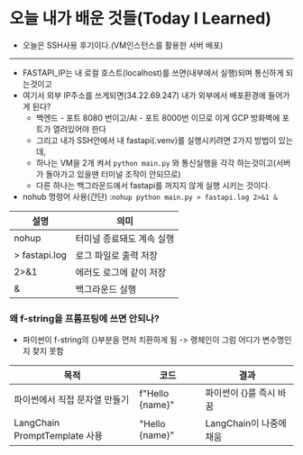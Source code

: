 # 오늘 내가 배운 것들(Today I Learned)

- 오늘은 SSH사용 후기이다.(VM인스턴스를 활용한 서버 배포)

---

- FASTAPI_IP는 내 로컬 호스트(localhost)를 쓰면(내부에서 실행)되며 통신하게 되는것이고
- 여기서 외부 IP주소를 쓰게되면(34.22.69.247) 내가 외부에서 배포환경에 들어가게 된다?
    - 백엔드 - 포트 8080 번이고/AI - 포트 8000번 이므로 이게 GCP 방화벽에 포트가 열려있어야 한다
    - 그리고 내가 SSH안에서 내 fastapi(.venv)를 실행시키려면 2가지 방법이 있는데,
    - 하나는 VM을 2개 켜서 `python main.py` 와 통신실행을 각각 하는것이고(서버가 돌아가고 있을땐 터미널 조작이 안되므로) 
    - 다른 하나는 백그라운드에서 fastapi를 꺼지지 않게 실행 시키는 것이다.
- nohub 명령어 사용(간단) :`nohup python main.py > fastapi.log 2>&1 &`

| **설명**         | **의미**         |
| -------------- | -------------- |
| nohup          | 터미널 종료돼도 계속 실행 |
| \> fastapi.log | 로그 파일로 출력 저장   |
| 2>&1           | 에러도 로그에 같이 저장  |
| &              | 백그라운드 실행       |

### 왜 f-string을 프롬프팅에 쓰면 안되나?

-  파이썬이 f-string의 {}부분을 먼저 치환하게 됨 -> 랭체인이 그럼 어디가 변수명인지 찾지 못함

| **목적**                      | **코드**          | **결과**            |
| --------------------------- | --------------- | ----------------- |
| 파이썬에서 직접 문자열 만들기            | f"Hello {name}" | 파이썬이 {}를 즉시 바꿈    |
| LangChain PromptTemplate 사용 | "Hello {name}"  | LangChain이 나중에 채움 |
